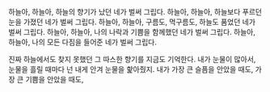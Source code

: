 하늘아, 하늘아, 하늘의 향기가 났던 네가 벌써 그립다.
하늘아, 하늘아, 하늘보다 푸르던 눈을 가졌던 네가 벌써 그립다.
하늘아, 하늘아, 구름도, 먹구름도, 하늘도 품었던 네가 벌써 그립다.
하늘아, 하늘아, 나의 나락과 기쁨을 함께했던 네가 벌써 그립다.
하늘아, 하늘아, 나의 모든 다짐을 들어준 네가 벌써 그립다.

진짜 하늘에서도 찾지 못했던 그 따스한 향기를 지금도 기억한다.
내가 눈물이 많아서, 눈물을 흘릴 때마다 넌 내게 안겨 눈물을 핥아줬지.
내가 가장 큰 슬픔을 안았을 때도, 가장 큰 기쁨을 안았을 때도,

